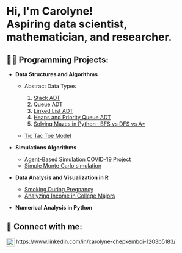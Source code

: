 <h1>Hi, I'm Carolyne! <br/>Aspiring data scientist, mathematician, and researcher. 
<h2>👨‍💻 Programming Projects:</h2>

- <b>Data Structures and Algorithms </b>
  - Abstract Data Types
    
    1. [Stack ADT](https://github.com/carolynchep/Stack-ADT)
    2. [Queue ADT](https://github.com/carolynchep/Queue-ADT)
    3. [Linked List ADT](https://github.com/carolynchep/LinkedList)
    4. [Heaps and Priority Queue ADT](https://github.com/carolynchep/PriorityQueue)
    5. [Solving Mazes in Python : BFS vs DFS vs A*](https://github.com/carolynchep/maze)
  - [Tic Tac Toe Model](https://github.com/carolynchep/tictactoe)
- <b>Simulations Algorithms</b>
  - [Agent-Based Simulation COVID-19 Project](https://github.com/carolynchep/covidtransmission)
  - [Simple Monte Carlo simulation](https://github.com/carolynchep/simplemontecarlo)
  
- <b>Data Analysis and Visualization in R</b>
  - [Smoking During Pregnancy](https://rpubs.com/carolynechep/1183427)
  - [Analyzing Income in College Majors](https://rpubs.com/carolynechep/1187456)
- <b>Numerical Analysis in Python</b>




<h2> 🤳 Connect with me:</h2>


<img align="left" alt="carolynchep | LinkedIn" width="22px" src="https://cdn.jsdelivr.net/npm/simple-icons@v3/icons/linkedin.svg" />

https://www.linkedin.com/in/carolyne-chepkemboi-1203b5183/

